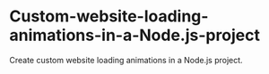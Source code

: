# Custom-website-loading-animations-in-a-Node.js-project
 Create custom website loading animations in a Node.js project.
